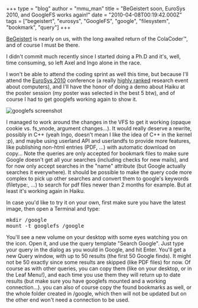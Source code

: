 +++
type = "blog"
author = "mmu_man"
title = "BeGeistert soon, EuroSys 2010, and GoogleFS works again!"
date = "2010-04-08T00:19:42.000Z"
tags = ["begeistert", "eurosys", "GoogleFS", "google", "filesystem", "bookmark", "query"]
+++

<a href="http://begeistert.org/" title="BeGeistert">BeGeistert</a> is nearly on us, with the long awaited return of the ColaCoder™, and of course I must be there.

I didn't commit much recently since I started doing a Ph.D and it's, well, time consuming, so left Axel and Ingo alone in the race.

I won't be able to attend the coding sprint as well this time, but because I'll attend the <a href="http://eurosys2010.sigops-france.fr/" title="EuroSys 2010">EuroSys 2010</a> conference (a really <a href="http://citeseerx.ist.psu.edu/stats/venues?y=2007">highly ranked</a> research event about computers), and I'll have the honor of doing a demo about Haiku at the poster session (my poster was selected in the best 5 btw), and of course I had to get googlefs working again to show it.

<!--more-->

<img src="http://revolf.free.fr/beos/shots/shot_googlefs_works_again_001.png" alt="googlefs screenshot">

I managed to work around the changes in the VFS to get it working (opaque cookie vs. fs_vnode, argument changes...). It would really deserve a rewrite, possibly in C++ (yeah Ingo, doesn't mean I like the idea of C++ in the kernel :p), and maybe using userland API and userlandfs to provide more features, like publishing non-html entries (PDF, ...) with automatic download on copy... Note the queries are only accepted for bookmark files to make sure Google doesn't get all your searches (including checks for new mails), and for now only accept searches in the "name" attribute (but Google actually searches it everywhere). It should be possible to make the query code more complex to pick up other searches and convert them to google's keywords (filetype:, ...) to search for pdf files newer than 2 months for example. But at least it's working again in Haiku. 

In case you'd like to try it on your own, first make sure you have the latest image, then open a Terminal and type:

<pre class="terminal">mkdir /google
mount -t googlefs /google</pre>

You'll see a new volume on your desktop with some eyes watching you on the icon. Open it, and use the query template "Search Google". Just type your query in the dialog as you would in Google, and hit <span class="key">Enter</span>. You'll get a new Query window, with up to 50 results (the first 50 Google finds). It might not be 50 exactly since some results are skipped (like PDF files) for now.
Of course as with other queries, you can copy them (like on your desktop, or in the Leaf Menu!), and each time you use them they will return up to date results (but make sure you have googlefs mounted and a working connection...). you can also of course copy the found bookmarks as well, or the whole folder created in /google, which then will not be updated but on the other end won't need a connection to be used.